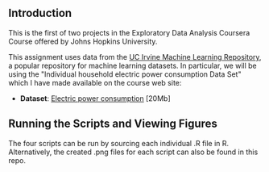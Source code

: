 ## Introduction

This is the first of two projects in the Exploratory Data Analysis Coursera Course offered
by Johns Hopkins University.

This assignment uses data from
the <a href="http://archive.ics.uci.edu/ml/">UC Irvine Machine
Learning Repository</a>, a popular repository for machine learning
datasets. In particular, we will be using the "Individual household
electric power consumption Data Set" which I have made available on
the course web site:


* <b>Dataset</b>: <a href="https://d396qusza40orc.cloudfront.net/exdata%2Fdata%2Fhousehold_power_consumption.zip">Electric power consumption</a> [20Mb]



## Running the Scripts and Viewing Figures


The four scripts can be run by sourcing each individual .R file in R. 
Alternatively, the created .png files for each script can also be found in this repo.





